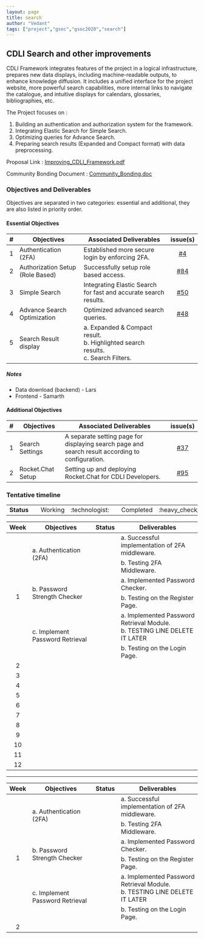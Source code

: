 ```yaml
---
layout: page
title: search
author: "Vedant"
tags: ["project","gsoc","gsoc2020","search"]
---
```


## CDLI Search and other improvements
CDLI Framework integrates features of the project in a logical infrastructure, prepares new data displays, including machine-readable outputs, to enhance knowledge diffusion. It includes a unified interface for the project website, more powerful search capabilities, more internal links to navigate the catalogue, and intuitive displays for calendars, glossaries, bibliographies, etc.

The Project focuses on :  
1. Building an authentication and authorization system for the framework. 
2. Integrating Elastic Search for Simple Search.
3. Optimizing queries for Advance Search.
4. Preparing search results (Expanded and Compact format) with data preprocessing.

Proposal Link : [Improving_CDLI_Framework.pdf](https://github.com/cdli-gh/Framework/blob/master/Proposal/2020/Improving_CDLI_Framework.pdf)

Community Bonding Document : [Community_Bonding.doc](https://docs.google.com/document/d/10jLp2_WdBhSancW3kfLFrthvOO7PO-UgB5nqGVjsDMk/edit?usp=sharing)

### Objectives and Deliverables
Objectives are separated in two categories: essential and additional, they are also listed in priority order. 

#### Essential Objectives

|\#|Objectives|Associated Deliverables|issue(s)|  
|:---:|---	|---	|:---:|  
|1   	| Authentication (2FA)|Established more secure login by enforcing 2FA. | [#4](https://gitlab.com/cdli/framework/-/issues/4) |  
|2   	| Authorization Setup (Role Based) | Successfully setup role based access. | [#84](https://gitlab.com/cdli/framework/-/issues/84) |    
|3   	| Simple Search | Integrating Elastic Search for fast and accurate search results. | [#50](https://gitlab.com/cdli/framework/-/issues/50) |  
|4   	| Advance Search Optimization | Optimized advanced search queries. | [#48](https://gitlab.com/cdli/framework/-/issues/48) |   
|5   	| Search Result display | a. Expanded & Compact result.<br>b. Highlighted search results.<br>c. Search Filters. | []() |    

##### Notes
* Data download (backend) - Lars
* Frontend - Samarth

#### Additional Objectives

|\#|Objectives|Associated Deliverables|issue(s)|  
|---	|---	|---	| :---:	|  
|1   	| Search Settings | A separate setting page for displaying search page and search result according to configuration. |  [#37](https://gitlab.com/cdli/framework/-/issues/37) |  
|2   	| Rocket.Chat Setup | Setting up and deploying Rocket.Chat for CDLI Developers. |[#95](https://gitlab.com/cdli/framework/-/issues/95)|  

### Tentative timeline  

<!---
| Week  |Objectives |Deliverables |  
|:---:|---|---|  
|1| a. Authentication (2FA) <br><br> b. Password Strength Checker <br><br> c. Implement Password Retrieval | a. Successful implementation of 2FA middleware. <br> b. Testing 2FA Middleware. <br> a. Implemented Password Checker. <br> b. Testing on the Register Page. <br> a. Implemented Password Retrieval Module. <br> b. Testing on the Login Page. |
|2|  |   |
|3|   |   |  
|4|   |   |  
|5|   |   |  
|6|   |   |  
|7|   |   |  
|8|   |   |  
|9|   |   |  
|10|   |   |  
|11|   |   |  
|12|   |   |  
-->
<!---
<table>
  <tr>
    <td rowspan=2> Status </td> 
    <td align="center"> Working </td>
    <td align="center"> :technologist: </td>
  </tr>
  <tr>
    <td align="center"> Completed </td>
    <td align="center"> :heavy_check_mark: </td>
  </tr>
</table>
-->

<table>
  <tr>
    <td> <strong>Status</strong> </td> 
    <td></td>
    <td align="center"> Working </td>
    <td align="center"> :technologist: </td>
    <td></td>
    <td align="center"> Completed </td>
    <td align="center"> :heavy_check_mark: </td>
  </tr>
</table>

<table>
    <thead>
        <tr>
            <th>Week</th>
            <th>Objectives</th>
            <th>Status</th>
            <th>Deliverables</th>
        </tr>
    </thead>
    <tbody>
        <tr>
            <td rowspan=6 align="center">1</td>
            <td rowspan=2>a. Authentication (2FA) </td>
            <td rowspan=2 align="center"></td>
            <td>a. Successful implementation of 2FA middleware. </td>
        </tr>
        <tr>
            <td>b. Testing 2FA Middleware. </td>
        </tr>
        <tr>
            <td rowspan=2> b. Password Strength Checker </td>
            <td rowspan=2 align="center"></td>
            <td>a. Implemented Password Checker.</td>
        </tr>
        <tr>
            <td>b. Testing on the Register Page. </td>
        </tr>
        <tr>
            <td rowspan=2>c. Implement Password Retrieval</td>
            <td rowspan=2 align="center"></td>
            <td> 
                a. Implemented Password Retrieval Module. <br/>
                b. TESTING LINE DELETE IT LATER
            </td>
        </tr>
        <tr>
            <td> b. Testing on the Login Page.</td>
        </tr>
        <tr>
            <td rowspan=1 align="center">2</td>
            <td rowspan=1></td>
            <td rowspan=1 align="center"></td>
            <td></td>
        </tr>
        <tr>
            <td rowspan=1 align="center">3</td>
            <td rowspan=1></td>
            <td rowspan=1 align="center"></td>
            <td></td>
        </tr>
        <tr>
            <td rowspan=1 align="center">4</td>
            <td rowspan=1></td>
            <td rowspan=1 align="center"></td>
            <td></td>
        </tr>
        <tr>
            <td rowspan=1 align="center">5</td>
            <td rowspan=1></td>
            <td rowspan=1 align="center"></td>
            <td></td>
        </tr>
        <tr>
            <td rowspan=1 align="center">6</td>
            <td rowspan=1></td>
            <td rowspan=1 align="center"></td>
            <td></td>
        </tr>
        <tr>
            <td rowspan=1 align="center">7</td>
            <td rowspan=1></td>
            <td rowspan=1 align="center"></td>
            <td></td>
        </tr>
        <tr>
            <td rowspan=1 align="center">8</td>
            <td rowspan=1></td>
            <td rowspan=1 align="center"></td>
            <td></td>
        </tr>
        <tr>
            <td rowspan=1 align="center">9</td>
            <td rowspan=1></td>
            <td rowspan=1 align="center"></td>
            <td></td>
        </tr>
        <tr>
            <td rowspan=1 align="center">10</td>
            <td rowspan=1></td>
            <td rowspan=1 align="center"></td>
            <td></td>
        </tr>
        <tr>
            <td rowspan=1 align="center">11</td>
            <td rowspan=1></td>
            <td rowspan=1 align="center"></td>
            <td></td>
        </tr>
        <tr>
            <td rowspan=1 align="center">12</td>
            <td rowspan=1></td>
            <td rowspan=1 align="center"></td>
            <td></td>
        </tr>
<!--         <tr>
            <td rowspan=4>L1 Name</td>
            <td rowspan=2>L2 Name A</td>
            <td>L3 Name A</td>
        </tr>
        <tr>
            <td>L3 Name B</td>
        </tr>
        <tr>
            <td rowspan=2>L2 Name B</td>
            <td>L3 Name C</td>
        </tr>
        <tr>
            <td>L3 Name D</td>
        </tr> -->
    </tbody>
</table>

---------------------------
<table>
    <thead>
        <tr>
            <th>Week</th>
            <th>Objectives</th>
            <th>Status</th>
            <th>Deliverables</th>
        </tr>
    </thead>
    <tbody>
        <tr>
            <td rowspan=6 align="center">1</td>
            <td rowspan=2>a. Authentication (2FA) </td>
            <td rowspan=2 align="center"></td>
            <td>a. Successful implementation of 2FA middleware. </td>
        </tr>
        <tr>
            <td>b. Testing 2FA Middleware. </td>
        </tr>
        <tr>
            <td rowspan=2> b. Password Strength Checker </td>
            <td rowspan=2 align="center"></td>
            <td>a. Implemented Password Checker.</td>
        </tr>
        <tr>
            <td>b. Testing on the Register Page. </td>
        </tr>
        <tr>
            <td rowspan=2>c. Implement Password Retrieval</td>
            <td rowspan=2 align="center"></td>
            <td> 
                a. Implemented Password Retrieval Module. <br/>
                b. TESTING LINE DELETE IT LATER
            </td>
        </tr>
        <tr>
            <td> b. Testing on the Login Page.</td>
        </tr>
        <tr>
            <td rowspan=1 align="center">2</td>
            <td rowspan=1></td>
            <td rowspan=1 align="center"></td>
            <td></td>
        </tr>
  </tbody>
</table>


